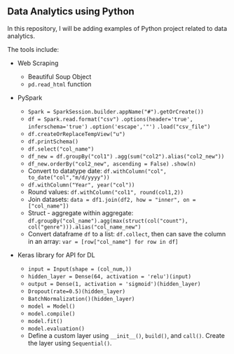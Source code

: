 ## Data Analytics using Python

In this repository, I will be adding examples of Python project related to data analytics.

The tools include:

- Web Scraping
  - Beautiful Soup Object
  - `pd.read_html` function
- PySpark
  - `Spark = SparkSession.builder.appName("#").getOrCreate())`
  - `df = Spark.read.format("csv")`
    `.options(header='true', inferschema='true')`
    `.option('escape','"')`
    `.load("csv_file")`
  - `df.createOrReplaceTempView("u")`
  - `df.printSchema()`
  - `df.select("col_name")`
  - `df_new = df.groupBy("col1")`
    `.agg(sum("col2").alias("col2_new"))`
  - `df_new.orderBy("col2_new", ascending = False)`
    `.show(n)`
  - Convert to datatype date: `df.withColumn("col", to_date("col","m/d/yyyy"))`
  - `df.withColumn("Year", year("col"))`
  - Round values: `df.withColumn("col1", round(col1,2))`
  - Join datasets: `data = df1.join(df2, how = "inner", on = ["col_name"])`
  - Struct - aggregate within aggregate: `df.groupBy("col_name").agg(max(struct(col("count"), col("genre"))).alias("col_name_new")`
  - Convert dataframe `df` to a list: `df.collect`, then can save the column in an array: `var = [row["col_name"] for row in df]`

- Keras library for API for DL
  - `input = Input(shape = (col_num,))`
  - `hidden_layer = Dense(64, activation = 'relu')(input)`
  - `output = Dense(1, activation = 'sigmoid')(hidden_layer)`
  - `Dropout(rate=0.5)(hidden_layer)`
  - `BatchNormalization()(hidden_layer)`
  - `model = Model()`
  - `model.compile()`
  - `model.fit()`
  - `model.evaluation()`
  - Define a custom layer using `__init__()`, `build()`, and `call()`. Create the layer using `Sequential()`.